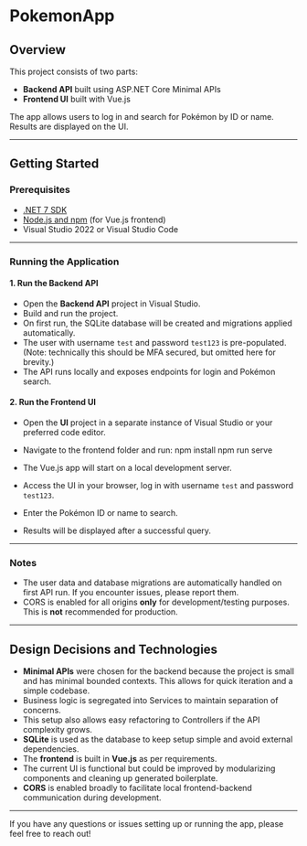 # PokemonApp

## Overview

This project consists of two parts:
- **Backend API** built using ASP.NET Core Minimal APIs
- **Frontend UI** built with Vue.js

The app allows users to log in and search for Pokémon by ID or name. Results are displayed on the UI.

---

## Getting Started

### Prerequisites

- [.NET 7 SDK](https://dotnet.microsoft.com/en-us/download/dotnet/7.0)
- [Node.js and npm](https://nodejs.org/en/download/) (for Vue.js frontend)
- Visual Studio 2022 or Visual Studio Code

---

### Running the Application

#### 1. Run the Backend API

- Open the **Backend API** project in Visual Studio.
- Build and run the project.
- On first run, the SQLite database will be created and migrations applied automatically.
- The user with username `test` and password `test123` is pre-populated. (Note: technically this should be MFA secured, but omitted here for brevity.)
- The API runs locally and exposes endpoints for login and Pokémon search.

#### 2. Run the Frontend UI

- Open the **UI** project in a separate instance of Visual Studio or your preferred code editor.
- Navigate to the frontend folder and run:
 npm install npm run serve

- The Vue.js app will start on a local development server.
- Access the UI in your browser, log in with username `test` and password `test123`.
- Enter the Pokémon ID or name to search.
- Results will be displayed after a successful query.

---

### Notes

- The user data and database migrations are automatically handled on first API run. If you encounter issues, please report them.
- CORS is enabled for all origins **only** for development/testing purposes. This is **not** recommended for production.

---

## Design Decisions and Technologies

- **Minimal APIs** were chosen for the backend because the project is small and has minimal bounded contexts. This allows for quick iteration and a simple codebase.
- Business logic is segregated into Services to maintain separation of concerns.
- This setup also allows easy refactoring to Controllers if the API complexity grows.
- **SQLite** is used as the database to keep setup simple and avoid external dependencies.
- The **frontend** is built in **Vue.js** as per requirements.
- The current UI is functional but could be improved by modularizing components and cleaning up generated boilerplate.
- **CORS** is enabled broadly to facilitate local frontend-backend communication during development.

---

If you have any questions or issues setting up or running the app, please feel free to reach out!



